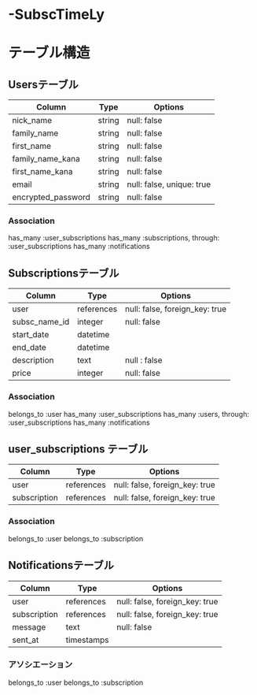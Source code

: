 # -SubscTimeLy
 
# テーブル構造

## Usersテーブル
| Column             | Type   | Options                          |
| ------------------ | ------ | ---------------------------------|
| nick_name          | string | null: false                      |
| family_name        | string | null: false                      |
| first_name         | string | null: false                      |
| family_name_kana   | string | null: false                      |           
| first_name_kana    | string | null: false                      |
| email              | string | null: false, unique: true        |
| encrypted_password | string | null: false                      |

### Association
 has_many :user_subscriptions
 has_many :subscriptions, through: :user_subscriptions
 has_many :notifications

## Subscriptionsテーブル
| Column             | Type       | Options                          |
| ------------------ | ---------- | ---------------------------------|
| user               | references | null: false, foreign_key: true   |
| subsc_name_id      | integer    | null: false                      |
| start_date         | datetime |                                  |           
| end_date           | datetime |                                  |
| description        | text       | null : false                     |
| price              | integer     | null: false                      |

### Association
 belongs_to :user
 has_many :user_subscriptions
 has_many :users, through: :user_subscriptions
 has_many :notifications

## user_subscriptions テーブル

| Column         | Type       | Options                        |
| -------------- | ---------- | ------------------------------ |
| user           | references | null: false, foreign_key: true |
| subscription   | references | null: false, foreign_key: true |

### Association
 belongs_to :user
 belongs_to :subscription

## Notificationsテーブル

| Column       | Type       | Options                        |
| ------------ | ---------- | ------------------------------ |
| user         | references | null: false, foreign_key: true |
| subscription | references | null: false, foreign_key: true |
| message      | text       | null: false                    |
| sent_at      | timestamps |                                |

### アソシエーション
 belongs_to :user
 belongs_to :subscription
